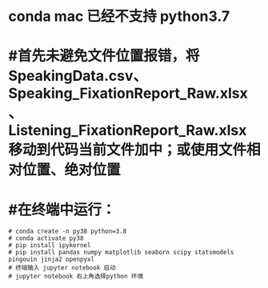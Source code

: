# conda mac 已经不支持 python3.7
# #首先未避免文件位置报错，将SpeakingData.csv、Speaking_FixationReport_Raw.xlsx、Listening_FixationReport_Raw.xlsx移动到代码当前文件加中；或使用文件相对位置、绝对位置
# #在终端中运行：
    # conda create -n py38 python=3.8
    # conda activate py38
    # pip install ipykernel
    # pip install pandas numpy matplotlib seaborn scipy statsmodels pingouin jinja2 openpyxl
    # 终端输入 jupyter notebook 启动
    # jupyter notebook 右上角选择python 环境
